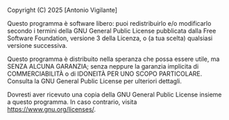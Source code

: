 Copyright (C) 2025 [Antonio Vigilante]

Questo programma è software libero: puoi redistribuirlo e/o modificarlo secondo i termini della GNU General Public License pubblicata dalla Free Software Foundation, versione 3 della Licenza, o (a tua scelta) qualsiasi versione successiva.

Questo programma è distribuito nella speranza che possa essere utile, ma SENZA ALCUNA GARANZIA; senza neppure la garanzia implicita di COMMERCIABILITÀ o di IDONEITÀ PER UNO SCOPO PARTICOLARE. Consulta la GNU General Public License per ulteriori dettagli.

Dovresti aver ricevuto una copia della GNU General Public License insieme a questo programma. In caso contrario, visita <https://www.gnu.org/licenses/>.
